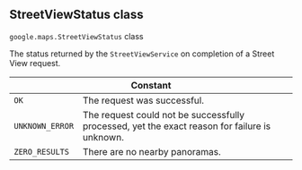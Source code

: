 <h2 id="StreetViewStatus"> StreetViewStatus class </h2><p>
<code><span itemprop="path">google.maps</span>.<span itemprop="name">StreetViewStatus</span></code>
class
</p><p>The status returned by the <code>StreetViewService</code> on completion of a Street View request.</p><div class="devsite-table-wrapper"><table class="constants responsive" summary="class StreetViewStatus - Constants">
<thead>
<tr><th colspan="2">Constant</th>
</tr></thead>
<tbody>
<tr>
<td><code><span>OK</span></code></td>
<td>The request was successful.</td>
</tr>
<tr>
<td><code><span>UNKNOWN_ERROR</span></code></td>
<td>The request could not be successfully processed, yet the exact reason for failure is unknown.</td>
</tr>
<tr>
<td><code><span>ZERO_RESULTS</span></code></td>
<td>There are no nearby panoramas.</td>
</tr>
</tbody>
</table></div>